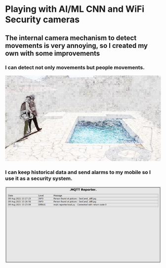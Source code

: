 # Playing with AI/ML CNN and WiFi Security cameras   

## The internal camera mechanism to detect movements is very annoying, so I created my own with some improvements   

### I can detect not only movements but people movements. 

![Screenshot](SecCam2_diff.jpg)

### I can keep historical data and send alarms to my mobile so I use it as a security system.  

![Screenshot](seccam_mqtt.png)